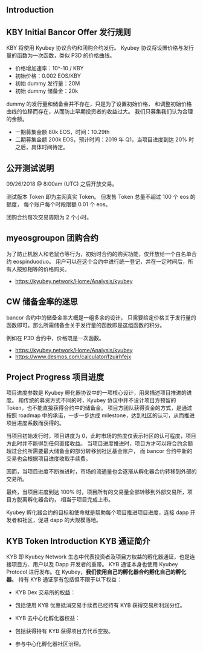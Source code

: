 ## Introduction

## KBY Initial Bancor Offer 发行规则

KBY 将使用 Kyubey 协议合约和团购合约发行。
Kyubey 协议将设置价格与发行量的函数为一次函数，类似 P3D 的价格曲线。

- 价格增加速率：10^-10 / KBY
- 初始价格：0.002 EOS/KBY
- 初始 dummy 发行量：20M
- 初始 dummy 储备金：20k

dummy 的发行量和储备金并不存在，只是为了设置初始价格，
和调整初始价格曲线的位移而存在，从而防止早期投资者的收益过大。
我们只募集我们认为合理的金额。

- 一期募集金额 80k  EOS，时间：10.29th
- 二期募集金额 200k EOS，预计时间：2019 年 Q1，当项目进度到达 20% 时之后，具体时间待定。

## 公开测试说明
09/26/2018 @ 8:00am (UTC) 之后开放交易。

测试版本 Token 即为主网真实 Token。
但发售 Token 总量不超过 100 个 eos 的额度，
每个账户每个时段限额 0.01 个 eos。

团购合约每次交易周期为 2 个小时。


## myeosgroupon 团购合约
为了防止机器人和老鼠仓等行为，初始时合约的购买功能，仅开放给一个白名单合约 eospinduoduo。
用户可以在这个合约中进行统一登记，并在一定时间后，所有人按照相等的价格购买。

- https://kyubey.network/Home/Analysis/kyubey

## CW 储备金率的迷思
bancor 合约中的储备金率大概是一组多余的设计，
只需要给定价格关于发行量的函数即可。那么所需储备金关于发行量的函数即是这组函数的积分。

例如在 P3D 合约中，价格既是一次函数。
- https://kyubey.network/Home/Analysis/kyubey
- https://www.desmos.com/calculator/fzuirhfejx

## Project Progress 项目进度
项目进度参数是 Kyubey 孵化器协议中的一项核心设计，用来描述项目推进的进度。
和传统的募资方式不同的时，Kyubey 协议中并不设计项目方预留的 Token，也不能直接获得合约中的储备金。
项目方团队获得资金的方式，是通过按照 roadmap 中的承诺，一步一步达成 milestone，达到社区的认可，从而推进项目进度系数而获得的。

当项目初始发行时，项目进度为 0，此时市场的热度仅表示社区的认可程度，项目方此时并不能得到任何直接收益。
当项目进度推进时，项目方才可以将合约余额超过合约所需要最大储备金的部分转移到社区基金账户，
而 bancor 合约中新的交易也会根据项目进度收取手续费。

因而，当项目进度不断推进时，市场的流通量也会逐渐从孵化器合约转移到外部的交易所。

最终，当项目进度到达 100% 时，项目所有的交易量全部转移到外部交易所，项目方脱离孵化器合约，
相当于项目完成上市。

Kyubey 孵化器合约的目标和使命就是帮助每个项目推进项目进度，连接 dapp 开发者和社区，促进 dapp 的大规模落地。

## KYB Token Introduction KYB 通证简介
KYB 即 Kyubey Network 生态中代表投资者及项目方权益的孵化器通证，也是连接项目方、用户以及 Dapp 开发者的重带。
KYB 通证本身也使用 Kyubey Protocol 进行发布。在 Kyubey，**我们使用自己的孵化器合约孵化自己的孵化器**。
持有 KYB 通证享有包括但不限于以下权益：

- KYB Dex 交易所的权益：
- 包括使用 KYB 优惠抵消交易手续费已经持有 KYB 获得交易所利润分红。

- KYB 去中心化孵化器权益：
- 包括获得持有 KYB 获得项目方代币空投。
- 参与中心化孵化器社区治理。